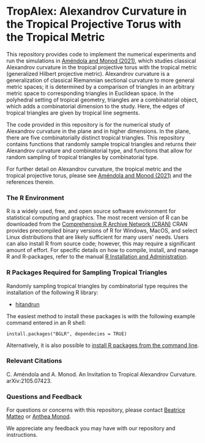 # TropAlex: Alexandrov Curvature in the Tropical Projective Torus with the Tropical Metric

This repository provides code to implement the numerical experiments and run the simulations in [Améndola and Monod (2021)](https://arxiv.org/abs/2105.07423), which studies classical Alexandrov curvature in the tropical projective torus with the tropical metric (generalized Hilbert projective metric).  Alexandrov curvature is a generalization of classical Riemannian sectional curvature to more general metric spaces; it is determined by a comparison of triangles in an arbitrary metric space to corresponding triangles in Euclidean space.  In the polyhedral setting of tropical geometry, triangles are a combinatorial object, which adds a combinatorial dimension to the study.  Here, the edges of tropical triangles are given by tropical line segments.

The code provided in this repository is for the numerical study of Alexandrov curvature in the plane and in higher dimensions.  In the plane, there are five combinatorially distinct tropical triangles.  This repository contains functions that randomly sample tropical triangles and returns their Alexandrov curvature and combinatorial type, and functions that allow for random sampling of tropical triangles by combinatorial type.

For further detail on Alexandrov curvature, the tropical metric and the tropical projective torus, please see [Améndola and Monod (2021)](https://arxiv.org/abs/2105.07423) and the references therein.

### The R Environment
R is a widely used, free, and open source software environment for statistical computing and graphics. The most recent version of R can be downloaded from the [Comprehensive R Archive Network (CRAN)](http://cran.r-project.org/) CRAN provides precompiled binary versions of R for Windows, MacOS, and select Linux distributions that are likely sufficient for many users' needs. Users can also install R from source code;  however, this may require a significant amount of effort. For specific details on how to compile, install, and manage R and R-packages, refer to the manual [R Installation and Administration](http://cran.r-project.org/doc/manuals/r-release/R-admin.html).

### R Packages Required for Sampling Tropical Triangles
Randomly sampling tropical triangles by combinatorial type requires the installation of the following R library:

* [hitandrun](https://cran.r-project.org/web/packages/hitandrun/index.html)

The easiest method to install these packages is with the following example command entered in an R shell:

    install.packages("BGLR", dependecies = TRUE)

Alternatively, it is also possible to [install R packages from the command line](http://cran.r-project.org/doc/manuals/r-release/R-admin.html#Installing-packages).

### Relevant Citations
C. Améndola and A. Monod. An Invitation to Tropical Alexandrov Curvature. arXiv:2105.07423.

### Questions and Feedback
For questions or concerns with this repository, please contact [Beatrice Matteo](mailto:beatrice.matteo20@imperial.ac.uk) or [Anthea Monod](mailto:a.monod@imperial.ac.uk).

We appreciate any feedback you may have with our repository and instructions.
